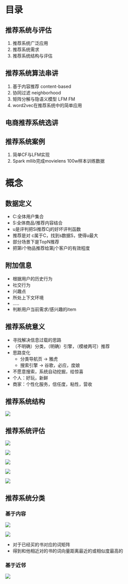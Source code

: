 # 目录
##	推荐系统与评估
1.	推荐系统广泛应用
2.	推荐系统需求
3.	推荐系统结构与评估
## 推荐系统算法串讲
1.	基于内容推荐 content-based 
2.	协同过滤	neighborhood
3.	矩阵分解与隐语义模型  LFM FM
4.	word2vec在推荐系统中的简单应用
##	电商推荐系统选讲
##	推荐系统案例
1.	简单CF与LFM实现
2.	Spark mllib完成movielens 100w样本训练数据

# 概念
## 数据定义
+	C:全体用户集合
+	S:全体商品/推荐内容结合
+	u是评判把Si推荐Cj的好坏评判函数
+	推荐是对 c属于C，找到s数据S，使得u最大
+	部分场景下是TopN推荐
+	把第i个物品推荐给第j个客户的有效程度

## 附加信息
+	根据用户的历史行为
+	社交行为
+	兴趣点
+	所处上下文环境
+	.....
+	判断用户当前需求/感兴趣的item

## 推荐系统意义
+	寻找解决信息过载的思路
+	（不明确）分类，（明确）引擎，（模棱两可）推荐
+	思路变化
	+	分类导航页 -> 雅虎
	+	搜索引擎	  -> 谷歌，必应，度娘
+	不愿意搜索，系统自动挖掘，给惊喜
+	个人：好玩，新鲜
+	商家：个性化服务，信任度，粘性，营收

## 推荐系统结构
![](https://i.imgur.com/mlcWlKX.png)

## 推荐系统评估
![](https://i.imgur.com/qthH2s6.png)

![](https://i.imgur.com/xp0zgs6.png)

![](https://i.imgur.com/KAMIPMX.png)

![](https://i.imgur.com/XkxAymT.png)

![](https://i.imgur.com/a2Awslm.png)

## 推荐系统分类
### 基于内容
![](https://i.imgur.com/24Cbrz2.png)

![](https://i.imgur.com/dD0HOHY.png)

+	对于已经买的书对应的词矩阵
+	得到和他相近对的书的词向量距离最近的或相似度最高的

### 基于近邻
 ![](https://i.imgur.com/NZaDMSc.png)